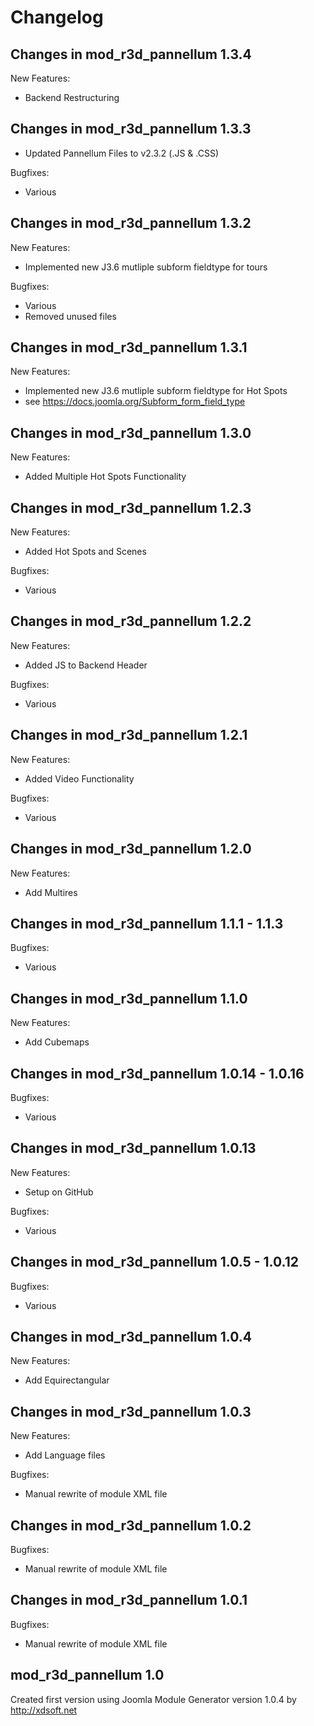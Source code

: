 Changelog
=========



Changes in mod_r3d_pannellum 1.3.4
--------------------------

New Features:
 - Backend Restructuring


Changes in mod_r3d_pannellum 1.3.3
--------------------------

 - Updated Pannellum Files to v2.3.2 (.JS & .CSS)

Bugfixes:
 - Various


Changes in mod_r3d_pannellum 1.3.2
--------------------------

New Features:
 - Implemented new J3.6 mutliple subform fieldtype for tours

Bugfixes:
 - Various
 - Removed unused files


Changes in mod_r3d_pannellum 1.3.1
--------------------------

New Features:
 - Implemented new J3.6 mutliple subform fieldtype for Hot Spots
 - see https://docs.joomla.org/Subform_form_field_type


Changes in mod_r3d_pannellum 1.3.0
--------------------------

New Features:
 - Added Multiple Hot Spots Functionality


Changes in mod_r3d_pannellum 1.2.3
--------------------------

New Features:
 - Added Hot Spots and Scenes

Bugfixes:
 - Various


Changes in mod_r3d_pannellum 1.2.2
--------------------------

New Features:
 - Added JS to Backend Header

Bugfixes:
 - Various


Changes in mod_r3d_pannellum 1.2.1
--------------------------

New Features:
 - Added Video Functionality

Bugfixes:
 - Various


Changes in mod_r3d_pannellum 1.2.0
--------------------------

New Features:
 - Add Multires


Changes in mod_r3d_pannellum 1.1.1 - 1.1.3
--------------------------

Bugfixes:
 - Various


Changes in mod_r3d_pannellum 1.1.0
--------------------------

New Features:
 - Add Cubemaps


Changes in mod_r3d_pannellum 1.0.14 - 1.0.16
--------------------------

Bugfixes:
 - Various


Changes in mod_r3d_pannellum 1.0.13
--------------------------

New Features:
 - Setup on GitHub

Bugfixes:
 - Various


Changes in mod_r3d_pannellum 1.0.5 - 1.0.12
--------------------------

Bugfixes:
 - Various


Changes in mod_r3d_pannellum 1.0.4
--------------------------

New Features:
 - Add Equirectangular 


Changes in mod_r3d_pannellum 1.0.3
--------------------------

New Features:
 - Add Language files


Bugfixes:
 - Manual rewrite of module XML file


Changes in mod_r3d_pannellum 1.0.2
--------------------------

Bugfixes:
 - Manual rewrite of module XML file


Changes in mod_r3d_pannellum 1.0.1
------------------------

Bugfixes:
 - Manual rewrite of module XML file


mod_r3d_pannellum 1.0
------------------------

Created first version using Joomla Module Generator version 1.0.4 by http://xdsoft.net

